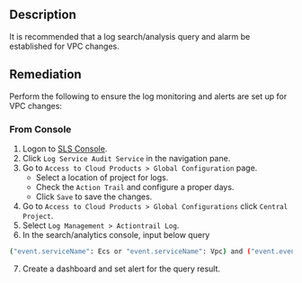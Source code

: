## Description

It is recommended that a log search/analysis query and alarm be established for VPC changes.

## Remediation

Perform the following to ensure the log monitoring and alerts are set up for VPC changes:

### From Console

1. Logon to [SLS Console](https://sls.console.aliyun.com/).
2. Click `Log Service Audit Service` in the navigation pane.
3. Go to `Access to Cloud Products > Global Configuration` page.
   - Select a location of project for logs.
   - Check the `Action Trail` and configure a proper days.
   - Click `Save` to save the changes.
4. Go to `Access to Cloud Products > Global Configurations` click `Central Project`.
5. Select `Log Management > Actiontrail Log`.
6. In the search/analytics console, input below query

```bash
("event.serviceName": Ecs or "event.serviceName": Vpc) and ("event.eventName": CreateVpc or "event.eventName": DeleteVpc or "event.eventName": DisableVpcClassicLink or "event.eventName": EnableVpcClassicLink or "event.eventName": DeletionProtection or "event.eventName": AssociateVpcCidrBlock or "event.eventName": UnassociateVpcCidrBlock or "event.eventName": RevokeInstanceFromCen or "event.eventName": CreateVSwitch or "event.eventName": DeleteVSwitch or "event.eventName": CreateVSwitch) | select count(1) as c
```

7. Create a dashboard and set alert for the query result.